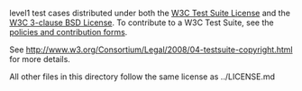 level1 test cases distributed under both the
<a href="http://www.w3.org/Consortium/Legal/2008/04-testsuite-license">W3C Test Suite License</a>
and the <a href="http://www.w3.org/Consortium/Legal/2008/03-bsd-license">W3C 3-clause BSD License</a>.
To contribute to a W3C Test Suite, see the
<a href="http://www.w3.org/2004/10/27-testcases">policies and contribution forms</a>.

See http://www.w3.org/Consortium/Legal/2008/04-testsuite-copyright.html for more details.

All other files in this directory follow the same license as ../LICENSE.md
